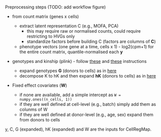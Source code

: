 Preprocessing steps (TODO: add workflow figure)

* from count matrix (genes x cells)
  * extract latent representation C (e.g., MOFA, PCA)
    * this may require raw or normalised counts, could require restricting to HVGs only   
    * standardize factors before building C (factors are columns of **C**)
  * phenotype vectors (one gene at a time, cells x 1) - log2(cpm+1) for the entire count matrix, quantile-normalised each **y**

* genotypes and kinship (plink) - follow [these](https://github.com/single-cell-genetics/limix_qtl/wiki/Inputs#genotype-file) and [these](https://github.com/single-cell-genetics/limix_qtl/wiki/Inputs#kinship-matrix-file) instructions
  * expand genotypes **G** (donors to cells) as in [here](../preprocessing/Expand_genotypes_kinship.ipynb) 
  * decompose K to hK and then expand **hK** (donors to cells) as in [here](../preprocessing/Expand_genotypes_kinship.ipynb) 

* Fixed effect covariates (**W**)
  * if none are available, add a simple intercept as ``W = numpy.ones((n_cells, 1))``
  * if they are well defined at cell-level (e.g., batch) simply add them as colunms of W
  * if they are well defined at donor-level (e.g., age, sex) expand them from donors to cells

y, C, G (expanded), hK (expanded) and W are the inputs for CellRegMap.
